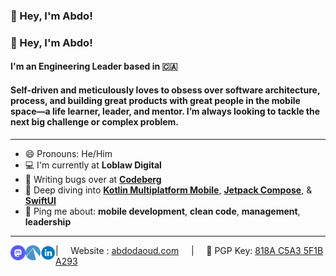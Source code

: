### 👋 Hey, I'm  Abdo!
### 👋 Hey, I'm Abdo!

#### I'm an Engineering Leader based in 🇨🇦

#### Self-driven and meticulously loves to obsess over software architecture, process, and building great products with great people in the mobile space—a life learner, leader, and mentor. I’m always looking to tackle the next big challenge or complex problem.

---

- 😄 Pronouns: He/Him
- 💻 I'm currently at **Loblaw Digital**
- 👾 Writing bugs over at **[Codeberg](https://codeberg.org/abdoughnut)**
- 🌱 Deep diving into **[Kotlin Multiplatform Mobile](https://kotlinlang.org/lp/mobile/)**, **[Jetpack Compose](https://developer.android.com/jetpack/compose)**, & **[SwiftUI](https://developer.apple.com/xcode/swiftui/)**
- 💬 Ping me about: **mobile development**, **clean code**, **management**, **leadership**

---

<a href="https://hachyderm.io/@abdo">
  <img align="left" alt="Abdo's Mastodon" width="24px" src="https://raw.githubusercontent.com/abdoughnut/abdoughnut/main/Icons/circle_mastodon_icon.svg" />
</a>
<a href="https://codeberg.org/abdoughnut">
  <img align="left" alt="Abdo's Open Source Code" width="24px" src="https://raw.githubusercontent.com/abdoughnut/abdoughnut/main/Icons/circle_codeberg_icon.svg" />
</a>
<a href="https://www.linkedin.com/in/abdoughnut/">
  <img align="left" alt="Abdo's LinkedIn" width="24px" src="https://raw.githubusercontent.com/abdoughnut/abdoughnut/main/Icons/circle_linkedin_icon.svg" />
</a>
| &nbsp;&nbsp;&nbsp; Website : <a href="https://abdodaoud.com/">abdodaoud.com</a> &nbsp;&nbsp;&nbsp; | &nbsp;&nbsp;&nbsp; 🔑 PGP Key: <a href="https://raw.githubusercontent.com/abdoughnut/abdoughnut/main/Keys/818A-C5A3-5F1B-A293.asc****">818A C5A3 5F1B A293</a>
